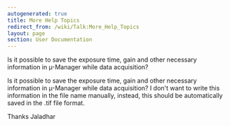 ```yaml
---
autogenerated: true
title: More Help Topics
redirect_from: /wiki/Talk:More_Help_Topics
layout: page
section: User Documentation
---
```


Is it possible to save the exposure time, gain and other necessary
information in µ-Manager while data acquisition?

Is it possible to save the exposure time, gain and other necessary
information in µ-Manager while data acquisition? I don't want to write
this information in the file name manually, instead, this should be
automatically saved in the .tif file format.

Thanks Jaladhar
